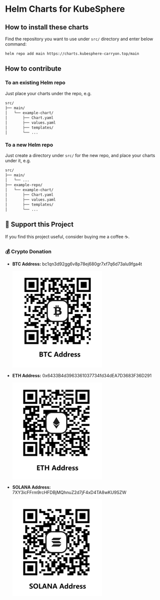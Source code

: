 # Helm Charts for KubeSphere

## How to install these charts

Find the repository you want to use under `src/` directory and enter below command:

```shell
helm repo add main https://charts.kubesphere-carryon.top/main
```

## How to contribute

### To an existing Helm repo

Just place your charts under the repo, e.g. 

```shell
src/
├── main/
│   └── example-chart/
│       ├── Chart.yaml
│       ├── values.yaml
│       ├── templates/
│       └── ...
```

### To a new Helm repo

Just create a directory under `src/` for the new repo, and place your charts under it, e.g.

```shell
src/
├── main/
│   └── ...
├── example-repo/
│   └── example-chart/
│       ├── Chart.yaml
│       ├── values.yaml
│       ├── templates/
│       └── ...
```

## 💖 Support this Project  

If you find this project useful, consider buying me a coffee ☕️.  

### 💰 Crypto Donation  

- **BTC Address:** bc1qn3d92gg6v8p78ej680gr7xf7q6d73alu9fga4t

  ![BTC QR Code](./donation/btc.png)  

- **ETH Address:** 0x6433B4d3963361037734fd34dEA7D3683F36D291

  ![ETH QR Code](./donation/eth.png)  

- **SOLANA Address:** 7XY3icFFrm9rcHFDBjMQhnuZ2d7jF4xD4TA8wKU9SZW

  ![SOLANA QR Code](./donation/sol.png)  


